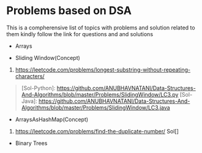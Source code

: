 # Problems based on DSA

This is a compherensive list of topics with problems and solution related to them kindly follow the link for questions
and and solutions
- Arrays

- Sliding Window(Concept)
1. https://leetcode.com/problems/longest-substring-without-repeating-characters/ 
> [Sol-Python]: https://github.com/ANUBHAVNATANI/Data-Structures-And-Algorithms/blob/master/Problems/SlidingWindow/LC3.py [Sol-Java]: https://github.com/ANUBHAVNATANI/Data-Structures-And-Algorithms/blob/master/Problems/SlidingWindow/LC3.java
- ArraysAsHashMap(Concept)
1. https://leetcode.com/problems/find-the-duplicate-number/ Sol[]

- Binary Trees
 
